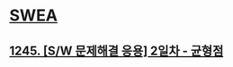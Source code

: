 # [SWEA](https://www.swexpertacademy.com/)
## [1245. [S/W 문제해결 응용] 2일차 - 균형점](https://swexpertacademy.com/main/code/problem/problemDetail.do?contestProbId=AV15MeBKAOgCFAYD)
